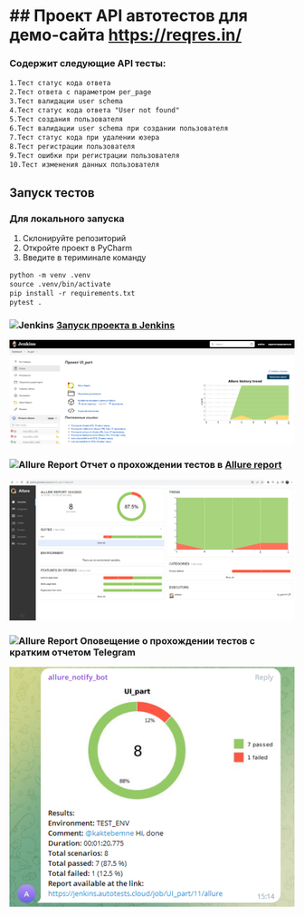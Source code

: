 # ## Проект API автотестов для демо-сайта https://reqres.in/


### Содержит следующие API тесты:
    1.Тест статус кода ответа
    2.Тест ответа с параметром per_page
    3.Тест валидации user schema
    4.Тест статус кода ответа "User not found"
    5.Тест создания пользователя
    6.Тест валидации user schema при создании пользователя
    7.Тест статус кода при удалении юзера
    8.Тест регистрации пользователя
    9.Тест ошибки при регистрации пользователя
    10.Тест изменения данных пользователя

## Запуск тестов
### Для локального запуска
1. Склонируйте репозиторий
2. Откройте проект в PyCharm
3. Введите в териминале команду
``` 
python -m venv .venv
source .venv/bin/activate
pip install -r requirements.txt
pytest .
```

### <img width="3%" title="Jenkins" src="https://avatars.githubusercontent.com/u/2520748?v=4"> [Запуск проекта в Jenkins]()

![Jenkins_run](picture/jenk.png)

### <img width="3%" title="Allure Report" src="https://avatars.githubusercontent.com/u/5879127?s=200&v=4"> Отчет о прохождении тестов в [Allure report](https://jenkins.autotests.cloud/job/UI_part/11/allure/#)
![Overview](picture/allure.png)

### <img width="3%" title="Allure Report" src="test/picture/tg.png"> Оповещение о прохождении тестов c кратким отчетом Telegram
![Overview](picture/tgtg.png)


